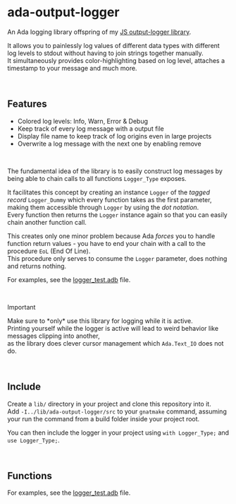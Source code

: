 # ada-output-logger
An Ada logging library offspring of my [JS output-logger library](https://github.com/3urobeat/output-logger).  

It allows you to painlessly log values of different data types with different log levels to stdout without having to join strings together manually.  
It simultaneously provides color-highlighting based on log level, attaches a timestamp to your message and much more.

&nbsp;

## Features
- Colored log levels: Info, Warn, Error & Debug
- Keep track of every log message with a output file
- Display file name to keep track of log origins even in large projects
- Overwrite a log message with the next one by enabling remove

</br>

The fundamental idea of the library is to easily construct log messages by being able to chain calls to all functions `Logger_Type` exposes.

It facilitates this concept by creating an instance `Logger` of the *tagged record* `Logger_Dummy` which every function takes as the first parameter, making them accessible through `Logger` by using the *dot notation*.  
Every function then returns the `Logger` instance again so that you can easily chain another function call.  

This creates only one minor problem because Ada *forces* you to handle function return values - you have to end your chain with a call to the procedure `EoL` (End Of Line).  
This procedure only serves to consume the `Logger` parameter, does nothing and returns nothing.

For examples, see the [logger_test.adb](./logger_test.adb) file.

<br>

> [!IMPORTANT]
> Make sure to \*only\* use this library for logging while it is active.  
> Printing yourself while the logger is active will lead to weird behavior like messages clipping into another,  
> as the library does clever cursor management which `Ada.Text_IO` does not do.

&nbsp;

## Include
Create a `lib/` directory in your project and clone this repository into it.  
Add `-I../lib/ada-output-logger/src` to your `gnatmake` command, assuming your run the command from a build folder inside your project root.

You can then include the logger in your project using `with Logger_Type;` and `use Logger_Type;`.

&nbsp;

## Functions
For examples, see the [logger_test.adb](./logger_test.adb) file.
